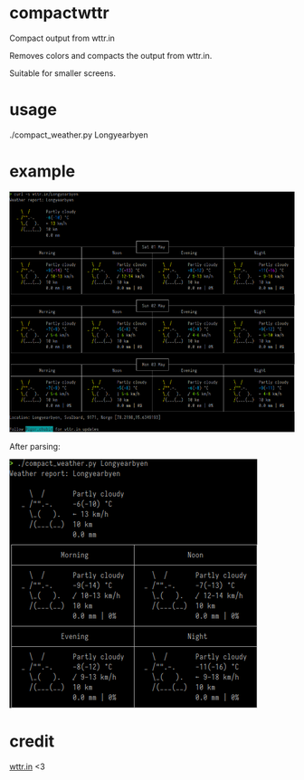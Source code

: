 # compactwttr
Compact output from wttr.in

Removes colors and compacts the output from wttr.in.

Suitable for smaller screens.

# usage
./compact_weather.py Longyearbyen

# example
![Before](/images/wttr.png "before")

After parsing:

![After](/images/wttrcompact.png "before")

# credit
[wttr.in](https://github.com/chubin/wttr.in) <3
